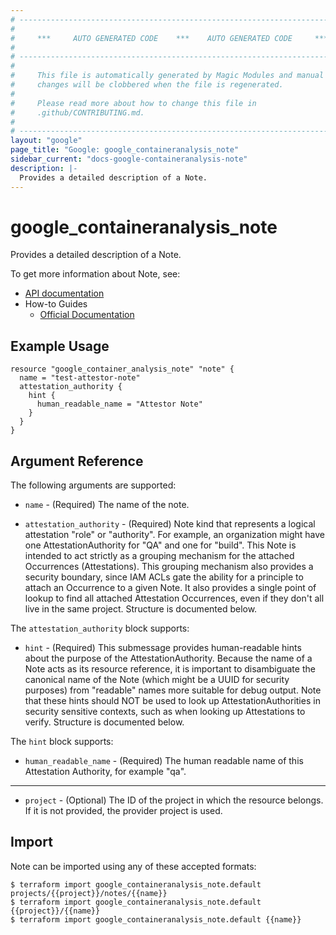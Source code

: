 ```yaml
---
# ----------------------------------------------------------------------------
#
#     ***     AUTO GENERATED CODE    ***    AUTO GENERATED CODE     ***
#
# ----------------------------------------------------------------------------
#
#     This file is automatically generated by Magic Modules and manual
#     changes will be clobbered when the file is regenerated.
#
#     Please read more about how to change this file in
#     .github/CONTRIBUTING.md.
#
# ----------------------------------------------------------------------------
layout: "google"
page_title: "Google: google_containeranalysis_note"
sidebar_current: "docs-google-containeranalysis-note"
description: |-
  Provides a detailed description of a Note.
---
```


# google\_containeranalysis\_note

Provides a detailed description of a Note.

To get more information about Note, see:

* [API documentation](https://cloud.google.com/container-analysis/api/reference/rest/)
* How-to Guides
    * [Official Documentation](https://cloud.google.com/container-analysis/)

## Example Usage

```hcl
resource "google_container_analysis_note" "note" {
  name = "test-attestor-note"
  attestation_authority {
    hint {
      human_readable_name = "Attestor Note"
    }
  }
}
```

## Argument Reference

The following arguments are supported:


* `name` -
  (Required)
  The name of the note.

* `attestation_authority` -
  (Required)
  Note kind that represents a logical attestation "role" or "authority".
  For example, an organization might have one AttestationAuthority for
  "QA" and one for "build". This Note is intended to act strictly as a
  grouping mechanism for the attached Occurrences (Attestations). This
  grouping mechanism also provides a security boundary, since IAM ACLs
  gate the ability for a principle to attach an Occurrence to a given
  Note. It also provides a single point of lookup to find all attached
  Attestation Occurrences, even if they don't all live in the same
  project.  Structure is documented below.


The `attestation_authority` block supports:

* `hint` -
  (Required)
  This submessage provides human-readable hints about the purpose of
  the AttestationAuthority. Because the name of a Note acts as its
  resource reference, it is important to disambiguate the canonical
  name of the Note (which might be a UUID for security purposes)
  from "readable" names more suitable for debug output. Note that
  these hints should NOT be used to look up AttestationAuthorities
  in security sensitive contexts, such as when looking up
  Attestations to verify.  Structure is documented below.


The `hint` block supports:

* `human_readable_name` -
  (Required)
  The human readable name of this Attestation Authority, for
  example "qa".

- - -

* `project` - (Optional) The ID of the project in which the resource belongs.
    If it is not provided, the provider project is used.




## Import

Note can be imported using any of these accepted formats:

```
$ terraform import google_containeranalysis_note.default projects/{{project}}/notes/{{name}}
$ terraform import google_containeranalysis_note.default {{project}}/{{name}}
$ terraform import google_containeranalysis_note.default {{name}}
```
